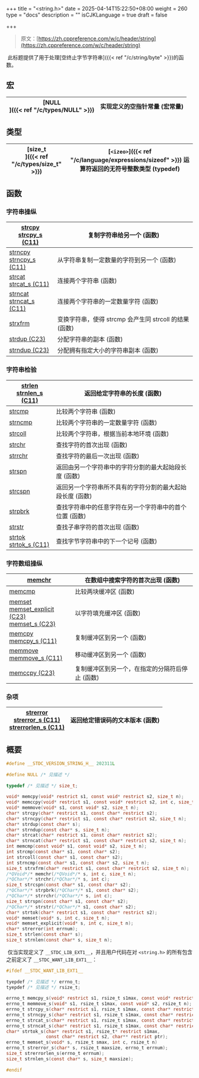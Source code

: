 +++
title = "<string.h>"
date = 2025-04-14T15:22:50+08:00
weight = 260
type = "docs"
description = ""
isCJKLanguage = true
draft = false

+++

> 原文：[https://zh.cppreference.com/w/c/header/string](https://zh.cppreference.com/w/c/header/string)

​	此标题提供了用于处理[空终止字节字符串]({{< ref "/c/string/byte" >}})的函数。

## 宏

| [NULL<br />]({{< ref "/c/types/NULL" >}}) | 实现定义的空指针常量 (宏常量) |
| -------------------------------------------------------- | ----------------------------- |

## 类型

| [size_t<br />]({{< ref "/c/types/size_t" >}}) | [`<izeo>`]({{< ref "/c/language/expressions/sizeof" >}}) 运算符返回的无符号整数类型 (typedef) |
| ------------------------------------------------------------ | ------------------------------------------------------------ |

## 函数

### 字符串操纵

| [strcpy <br />strcpy_s (C11)<br />](https://zh.cppreference.com/w/c/string/byte/strcpy) | 复制字符串给另一个 (函数)                              |
| ------------------------------------------------------------ | ------------------------------------------------------ |
| [strncpy <br />strncpy_s (C11)<br />](https://zh.cppreference.com/w/c/string/byte/strncpy) | 从字符串复制一定数量的字符到另一个 (函数)              |
| [strcat <br />strcat_s (C11)<br />](https://zh.cppreference.com/w/c/string/byte/strcat) | 连接两个字符串 (函数)                                  |
| [strncat <br />strncat_s (C11)<br />](https://zh.cppreference.com/w/c/string/byte/strncat) | 连接两个字符串的一定数量字符 (函数)                    |
| [strxfrm<br />](https://zh.cppreference.com/w/c/string/byte/strxfrm) | 变换字符串，使得 strcmp 会产生同 strcoll 的结果 (函数) |
| [strdup (C23)<br />](https://zh.cppreference.com/w/c/string/byte/strdup) | 分配字符串的副本 (函数)                                |
| [strndup (C23)<br />](https://zh.cppreference.com/w/c/string/byte/strndup) | 分配拥有指定大小的字符串副本 (函数)                    |

### 字符串检验

| [strlen <br />strnlen_s (C11)<br />](https://zh.cppreference.com/w/c/string/byte/strlen) | 返回给定字符串的长度 (函数)                               |
| ------------------------------------------------------------ | --------------------------------------------------------- |
| [strcmp<br />](https://zh.cppreference.com/w/c/string/byte/strcmp) | 比较两个字符串 (函数)                                     |
| [strncmp<br />](https://zh.cppreference.com/w/c/string/byte/strncmp) | 比较两个字符串的一定数量字符 (函数)                       |
| [strcoll<br />](https://zh.cppreference.com/w/c/string/byte/strcoll) | 比较两个字符串，根据当前本地环境 (函数)                   |
| [strchr<br />](https://zh.cppreference.com/w/c/string/byte/strchr) | 查找字符的首次出现 (函数)                                 |
| [strrchr<br />](https://zh.cppreference.com/w/c/string/byte/strrchr) | 查找字符的最后一次出现 (函数)                             |
| [strspn<br />](https://zh.cppreference.com/w/c/string/byte/strspn) | 返回由另一个字符串中的字符分割的最大起始段长度 (函数)     |
| [strcspn<br />](https://zh.cppreference.com/w/c/string/byte/strcspn) | 返回另一个字符串所不具有的字符分割的最大起始段长度 (函数) |
| [strpbrk<br />](https://zh.cppreference.com/w/c/string/byte/strpbrk) | 查找字符串中的任意字符在另一个字符串中的首个位置 (函数)   |
| [strstr<br />](https://zh.cppreference.com/w/c/string/byte/strstr) | 查找子串字符的首次出现 (函数)                             |
| [strtok <br />strtok_s (C11)<br />](https://zh.cppreference.com/w/c/string/byte/strtok) | 查找字节字符串中的下一个记号 (函数)                       |

### 字符数组操纵

| [memchr<br />](https://zh.cppreference.com/w/c/string/byte/memchr) | 在数组中搜索字符的首次出现 (函数)               |
| ------------------------------------------------------------ | ----------------------------------------------- |
| [memcmp<br />](https://zh.cppreference.com/w/c/string/byte/memcmp) | 比较两块缓冲区 (函数)                           |
| [memset <br />memset_explicit (C23)<br />memset_s (C23)<br />](https://zh.cppreference.com/w/c/string/byte/memset) | 以字符填充缓冲区 (函数)                         |
| [memcpy <br />memcpy_s (C11)<br />](https://zh.cppreference.com/w/c/string/byte/memcpy) | 复制缓冲区到另一个 (函数)                       |
| [memmove <br />memmove_s (C11)<br />](https://zh.cppreference.com/w/c/string/byte/memmove) | 移动缓冲区到另一个 (函数)                       |
| [memccpy (C23)<br />](https://zh.cppreference.com/w/c/string/byte/memccpy) | 复制缓冲区到另一个，在指定的分隔符后停止 (函数) |

### 杂项

| [strerror <br />strerror_s (C11)<br />strerrorlen_s (C11)<br />](https://zh.cppreference.com/w/c/string/byte/strerror) | 返回给定错误码的文本版本 (函数) |
| ------------------------------------------------------------ | ------------------------------- |

## 概要

```c
#define __STDC_VERSION_STRING_H__ 202311L
 
#define NULL /* 见描述 */
 
typedef /* 见描述 */ size_t;
 
void* memcpy(void* restrict s1, const void* restrict s2, size_t n);
void* memccpy(void* restrict s1, const void* restrict s2, int c, size_t n);
void* memmove(void* s1, const void* s2, size_t n);
char* strcpy(char* restrict s1, const char* restrict s2);
char* strncpy(char* restrict s1, const char* restrict s2, size_t n);
char* strdup(const char* s);
char* strndup(const char* s, size_t n);
char* strcat(char* restrict s1, const char* restrict s2);
char* strncat(char* restrict s1, const char* restrict s2, size_t n);
int memcmp(const void* s1, const void* s2, size_t n);
int strcmp(const char* s1, const char* s2);
int strcoll(const char* s1, const char* s2);
int strncmp(const char* s1, const char* s2, size_t n);
size_t strxfrm(char* restrict s1, const char* restrict s2, size_t n);
/*QVoid*/* memchr(/*QVoid*/* s, int c, size_t n);
/*QChar*/* strchr(/*QChar*/* s, int c);
size_t strcspn(const char* s1, const char* s2);
/*QChar*/* strpbrk(/*QChar*/* s1, const char* s2);
/*QChar*/* strrchr(/*QChar*/* s, int c);
size_t strspn(const char* s1, const char* s2);
/*QChar*/* strstr(/*QChar*/* s1, const char* s2);
char* strtok(char* restrict s1, const char* restrict s2);
void* memset(void* s, int c, size_t n);
void* memset_explicit(void* s, int c, size_t n);
char* strerror(int errnum);
size_t strlen(const char* s);
size_t strnlen(const char* s, size_t n);
```

​	仅当实现定义了 `__STDC_LIB_EXT1__`，并且用户代码在对 `<string.h>` 的所有包含之前定义了 `__STDC_WANT_LIB_EXT1__`：

```c
#ifdef __STDC_WANT_LIB_EXT1__
 
tyepdef /* 见描述 */ errno_t;
tyepdef /* 见描述 */ rsize_t;
 
errno_t memcpy_s(void* restrict s1, rsize_t s1max, const void* restrict s2, rsize_t n);
errno_t memmove_s(void* s1, rsize_t s1max, const void* s2, rsize_t n);
errno_t strcpy_s(char* restrict s1, rsize_t s1max, const char* restrict s2);
errno_t strncpy_s(char* restrict s1, rsize_t s1max, const char* restrict s2, rsize_t n);
errno_t strcat_s(char* restrict s1, rsize_t s1max, const char* restrict s2);
errno_t strncat_s(char* restrict s1, rsize_t s1max, const char* restrict s2, rsize_t n);
char* strtok_s(char* restrict s1, rsize_t* restrict s1max,
               const char* restrict s2, char** restrict ptr);
errno_t memset_s(void* s, rsize_t smax, int c, rsize_t n)
errno_t strerror_s(char* s, rsize_t maxsize, errno_t errnum);
size_t strerrorlen_s(errno_t errnum);
size_t strnlen_s(const char* s, size_t maxsize);
 
#endif
```

